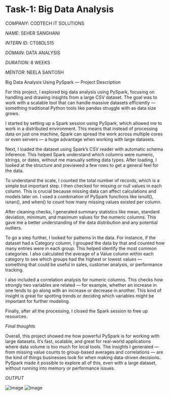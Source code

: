 # Task-1: Big Data Analysis

*COMPANY*: CODTECH IT SOLUTIONS

*NAME*: SEHER SANGHANI

*INTERN ID*: CT08DL515

*DOMAIN*: DATA ANALYSIS

*DURATION*: 8 WEEKS

*MENTOR*: NEELA SANTOSH

Big Data Analysis Using PySpark — Project Description

For this project, I explored big data analysis using PySpark, focusing on handling and drawing insights from a large CSV dataset. The goal was to work with a scalable tool that can handle massive datasets efficiently — something traditional Python tools like pandas struggle with as data size grows.

I started by setting up a Spark session using PySpark, which allowed me to work in a distributed environment. This means that instead of processing data on just one machine, Spark can spread the work across multiple cores or even servers — a huge advantage when working with large datasets.

Next, I loaded the dataset using Spark’s CSV reader with automatic schema inference. This helped Spark understand which columns were numeric, strings, or dates, without me manually setting data types. After loading, I looked at the structure and previewed a few rows to get a general feel for the data.

To understand the scale, I counted the total number of records, which is a simple but important step. I then checked for missing or null values in each column. This is crucial because missing data can affect calculations and models later on. I used a combination of PySpark functions like isnull(), isnan(), and when() to count how many missing values existed per column.

After cleaning checks, I generated summary statistics like mean, standard deviation, minimum, and maximum values for the numeric columns. This gave me a better understanding of the data distribution and any potential outliers.

To go a step further, I looked for patterns in the data. For instance, if the dataset had a Category column, I grouped the data by that and counted how many entries were in each group. This helped identify the most common categories. I also calculated the average of a Value column within each category to see which groups had the highest or lowest values — something that could be useful in sales, customer analysis, or performance tracking.

I also included a correlation analysis for numeric columns. This checks how strongly two variables are related — for example, whether an increase in one tends to go along with an increase or decrease in another. This kind of insight is great for spotting trends or deciding which variables might be important for further modeling.

Finally, after all the processing, I closed the Spark session to free up resources.

*Final thoughts*

Overall, this project showed me how powerful PySpark is for working with large datasets. It’s fast, scalable, and great for real-world applications where data volume is too much for local tools. The insights I generated — from missing value counts to group-based averages and correlations — are the kind of things businesses look for when making data-driven decisions. PySpark made it possible to explore all of this, even with a large dataset, without running into memory or performance issues.

*OUTPUT*

![Image](https://github.com/user-attachments/assets/0a55a79a-342c-4dd6-9a99-060e7a9ddd64)
![Image](https://github.com/user-attachments/assets/0674436b-f585-4829-b543-91f74ddcc22a)
